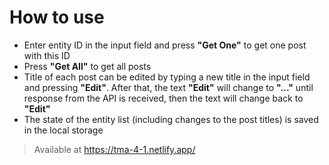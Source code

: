 # How to use
- Enter entity ID in the input field and press **"Get One"** to get one post with this ID
- Press **"Get All"** to get all posts
- Title of each post can be edited by typing a new title in the input field and pressing **"Edit"**. After that, the text **"Edit"** will change to **"..."** until response from the API is received, then the text will change back to **"Edit"**
- The state of the entity list (including changes to the post titles) is saved in the local storage 
> Available at https://tma-4-1.netlify.app/